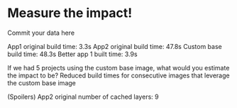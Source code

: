 # Measure the impact!

Commit your data here

App1 original build time: 3.3s
App2 original build time: 47.8s
Custom base build time: 48.3s
Better app 1 built time: 3.9s

If we had 5 projects using the custom base image, what would you estimate the impact to be?
Reduced build times for consecutive images that leverage the custom base image

(Spoilers)
App2 original number of cached layers: 9